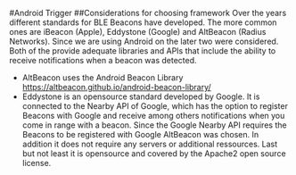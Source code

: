 #Android Trigger
##Considerations for choosing framework
Over the years different standards for BLE Beacons have developed. The more common ones are iBeacon (Apple), Eddystone (Google) and AltBeacon (Radius Networks). Since we are using Android on the later two were considered. Both of the provide adequate libraries and APIs that include the ability to receive notifications when a beacon was detected. 
* AltBeacon uses the Android Beacon Library https://altbeacon.github.io/android-beacon-library/
* Eddystone is an opensource standard developed by Google. It is connected to the Nearby API of Google, which has the option to register Beacons with Google and receive among others notifications when you come in range with a beacon.
Since the Google Nearby API requires the Beacons to be registered with Google AltBeacon was chosen. In addition it does not require any servers or additional ressources. Last but not least it is opensource and covered by the Apache2 open source license.
